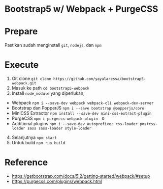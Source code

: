 # Bootstrap5 w/ Webpack + PurgeCSS

# Prepare
Pastikan sudah menginstall `git`, `nodejs`, dan `npm`

# Execute
1. Git clone `git clone https://github.com/yayalaressa/bootstrap5-webpack.git`
2. Masuk ke path `cd bootstrap5-webpack`
3. Install `node_module` yang diperlukan;
  - Webpack `npm i --save-dev webpack webpack-cli webpack-dev-server`
  - Bootstrap dan PopperJS `npm i --save bootstrap @popperjs/core`
  - MiniCSS Extractor `npm install --save-dev mini-css-extract-plugin`
  - PurgeCSS `npm i purgecss-webpack-plugin -D`
  - Additional plugins `npm i --save-dev autoprefixer css-loader postcss-loader sass sass-loader style-loader`
4. Selanjutnya `npm start`
5. Untuk build `npm run build`

# Reference
- https://getbootstrap.com/docs/5.2/getting-started/webpack/#setup
- https://purgecss.com/plugins/webpack.html
